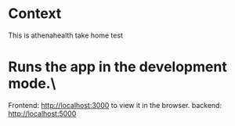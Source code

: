 # Context
This is athenahealth take home test



# Runs the app in the development mode.\
Frontend: [http://localhost:3000](http://localhost:3000) to view it in the browser.
backend: [http://localhost:5000](http://localhost:5000)

